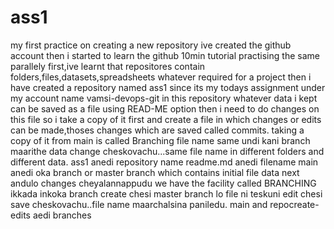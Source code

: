 # ass1
my first practice on creating a new repository
ive created the github account
then i started to learn the github 10min tutorial
practising the same parallely
first,ive learnt that repositores contain folders,files,datasets,spreadsheets whatever required for a project
then i have created a repository named ass1 since its my todays assignment under my account name vamsi-devops-git
in this repository whatever data i kept can be saved as a file using READ-ME option
then i need to do changes on this file
so i take a copy of it first and create a file in which changes or edits can be made,thoses changes which are saved called commits.
taking a copy of it from main is called Branching
file name same undi kani branch maarithe data change cheskovachu...same file name in different folders and different data.
ass1 anedi repository name
readme.md anedi filename
main anedi oka branch or master branch which contains initial file data
next andulo changes cheyalannappudu we have the facility called BRANCHING ikkada inkoka branch create chesi master branch lo file ni teskuni edit chesi save cheskovachu..file name maarchalsina paniledu.
main and repocreate-edits aedi branches

